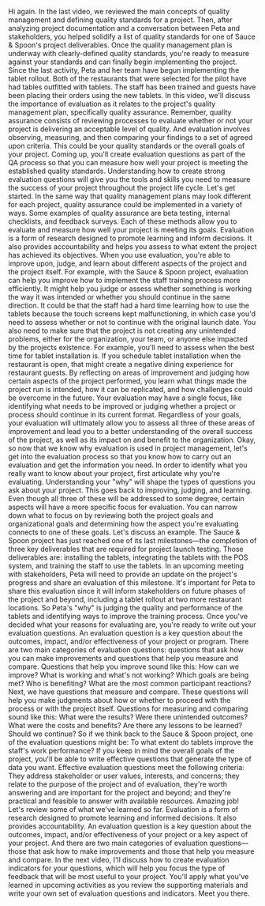 Hi again. In the last video, we reviewed the main concepts of quality management
and defining quality standards for a project. Then, after analyzing project
documentation and a conversation between Peta and stakeholders, you helped
solidify a list of quality standards for one of Sauce & Spoon's project
deliverables. Once the quality management plan is underway with clearly-defined
quality standards, you're ready to measure against your standards and can
finally begin implementing the project. Since the last activity, Peta and her
team have begun implementing the tablet rollout. Both of the restaurants that
were selected for the pilot have had tables outfitted with tablets. The staff
has been trained and guests have been placing their orders using the new
tablets. In this video, we'll discuss the importance of evaluation as it relates
to the project's quality management plan, specifically quality assurance.
Remember, quality assurance consists of reviewing processes to evaluate whether
or not your project is delivering an acceptable level of quality. And evaluation
involves observing, measuring, and then comparing your findings to a set of
agreed upon criteria. This could be your quality standards or the overall goals
of your project. Coming up, you'll create evaluation questions as part of the QA
process so that you can measure how well your project is meeting the established
quality standards. Understanding how to create strong evaluation questions will
give you the tools and skills you need to measure the success of your project
throughout the project life cycle. Let's get started. In the same way that
quality management plans may look different for each project, quality assurance
could be implemented in a variety of ways. Some examples of quality assurance
are beta testing, internal checklists, and feedback surveys. Each of these
methods allow you to evaluate and measure how well your project is meeting its
goals. Evaluation is a form of research designed to promote learning and inform
decisions. It also provides accountability and helps you assess to what extent
the project has achieved its objectives. When you use evaluation, you're able to
improve upon, judge, and learn about different aspects of the project and the
project itself. For example, with the Sauce & Spoon project, evaluation can help
you improve how to implement the staff training process more efficiently. It
might help you judge or assess whether something is working the way it was
intended or whether you should continue in the same direction. It could be that
the staff had a hard time learning how to use the tablets because the touch
screens kept malfunctioning, in which case you'd need to assess whether or not
to continue with the original launch date. You also need to make sure that the
project is not creating any unintended problems, either for the organization,
your team, or anyone else impacted by the projects existence. For example,
you'll need to assess when the best time for tablet installation is. If you
schedule tablet installation when the restaurant is open, that might create a
negative dining experience for restaurant guests. By reflecting on areas of
improvement and judging how certain aspects of the project performed, you learn
what things made the project run is intended, how it can be replicated, and how
challenges could be overcome in the future. Your evaluation may have a single
focus, like identifying what needs to be improved or judging whether a project
or process should continue in its current format. Regardless of your goals, your
evaluation will ultimately allow you to assess all three of these areas of
improvement and lead you to a better understanding of the overall success of the
project, as well as its impact on and benefit to the organization. Okay, so now
that we know why evaluation is used in project management, let's get into the
evaluation process so that you know how to carry out an evaluation and get the
information you need. In order to identify what you really want to know about
your project, first articulate why you're evaluating. Understanding your "why"
will shape the types of questions you ask about your project. This goes back to
improving, judging, and learning. Even though all three of these will be
addressed to some degree, certain aspects will have a more specific focus for
evaluation. You can narrow down what to focus on by reviewing both the project
goals and organizational goals and determining how the aspect you're evaluating
connects to one of these goals. Let's discuss an example. The Sauce & Spoon
project has just reached one of its last milestones—the completion of three key
deliverables that are required for project launch testing. Those deliverables
are: installing the tablets, integrating the tablets with the POS system, and
training the staff to use the tablets. In an upcoming meeting with stakeholders,
Peta will need to provide an update on the project's progress and share an
evaluation of this milestone. It's important for Peta to share this evaluation
since it will inform stakeholders on future phases of the project and beyond,
including a tablet rollout at two more restaurant locations. So Peta's "why" is
judging the quality and performance of the tablets and identifying ways to
improve the training process. Once you've decided what your reasons for
evaluating are, you're ready to write out your evaluation questions. An
evaluation question is a key question about the outcomes, impact, and/or
effectiveness of your project or program. There are two main categories of
evaluation questions: questions that ask how you can make improvements and
questions that help you measure and compare. Questions that help you improve
sound like this: How can we improve? What is working and what's not working?
Which goals are being met? Who is benefiting? What are the most common
participant reactions? Next, we have questions that measure and compare. These
questions will help you make judgments about how or whether to proceed with the
process or with the project itself. Questions for measuring and comparing sound
like this: What were the results? Were there unintended outcomes? What were the
costs and benefits? Are there any lessons to be learned? Should we continue? So
if we think back to the Sauce & Spoon project, one of the evaluation questions
might be: To what extent do tablets improve the staff's work performance? If you
keep in mind the overall goals of the project, you'll be able to write effective
questions that generate the type of data you want. Effective evaluation
questions meet the following criteria: They address stakeholder or user values,
interests, and concerns; they relate to the purpose of the project and of
evaluation, they're worth answering and are important for the project and
beyond; and they're practical and feasible to answer with available resources.
Amazing job! Let's review some of what we've learned so far. Evaluation is a
form of research designed to promote learning and informed decisions. It also
provides accountability. An evaluation question is a key question about the
outcomes, impact, and/or effectiveness of your project or a key aspect of your
project. And there are two main categories of evaluation questions—those that
ask how to make improvements and those that help you measure and compare. In the
next video, I'll discuss how to create evaluation indicators for your questions,
which will help you focus the type of feedback that will be most useful to your
project. You'll apply what you've learned in upcoming activities as you review
the supporting materials and write your own set of evaluation questions and
indicators. Meet you there.